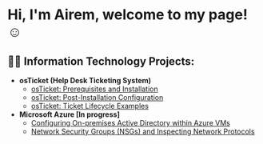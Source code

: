 <h1>Hi, I'm Airem, welcome to my page!</a>☺</h1>

<h2>👨‍💻 Information Technology Projects:</h2>

- <b>osTicket (Help Desk Ticketing System)</b>
  - [osTicket: Prerequisites and Installation](https://github.com/vinohef/osticket-prereqs)
  - [osTicket: Post-Installation Configuration](https://github.com/vinohef/post-install-config)
  - [osTicket: Ticket Lifecycle Examples](https://github.com/vinohef/ticket-lifecycle)
- <b>Microsoft Azure [In progress] </b>
  - [Configuring On-premises Active Directory within Azure VMs](https://github.com/vinohef/configure-ad)
  - [Network Security Groups (NSGs) and Inspecting Network Protocols](https://github.com/vinohef/azure-network-protocols)
